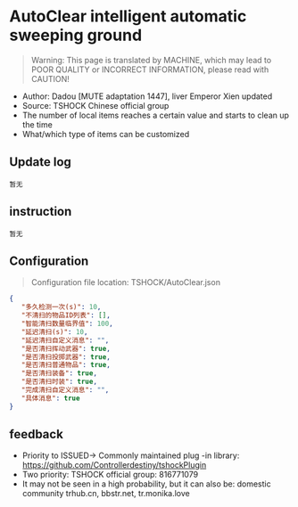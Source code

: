 # AutoClear intelligent automatic sweeping ground

> Warning: This page is translated by MACHINE, which may lead to POOR QUALITY or INCORRECT INFORMATION, please read with CAUTION!


- Author: Dadou [MUTE adaptation 1447], liver Emperor Xien updated
- Source: TSHOCK Chinese official group
- The number of local items reaches a certain value and starts to clean up the time
- What/which type of items can be customized

## Update log

```
暂无
```

## instruction

```
暂无
```

## Configuration
> Configuration file location: TSHOCK/AutoClear.json
```json
{
   "多久检测一次(s)": 10,
   "不清扫的物品ID列表": [],
   "智能清扫数量临界值": 100,
   "延迟清扫(s)": 10,
   "延迟清扫自定义消息": "",
   "是否清扫挥动武器": true,
   "是否清扫投掷武器": true,
   "是否清扫普通物品": true,
   "是否清扫装备": true,
   "是否清扫时装": true,
   "完成清扫自定义消息": "",
   "具体消息": true
}
```
## feedback
- Priority to ISSUED-> Commonly maintained plug -in library: https://github.com/Controllerdestiny/tshockPlugin
- Two priority: TSHOCK official group: 816771079
- It may not be seen in a high probability, but it can also be: domestic community trhub.cn, bbstr.net, tr.monika.love